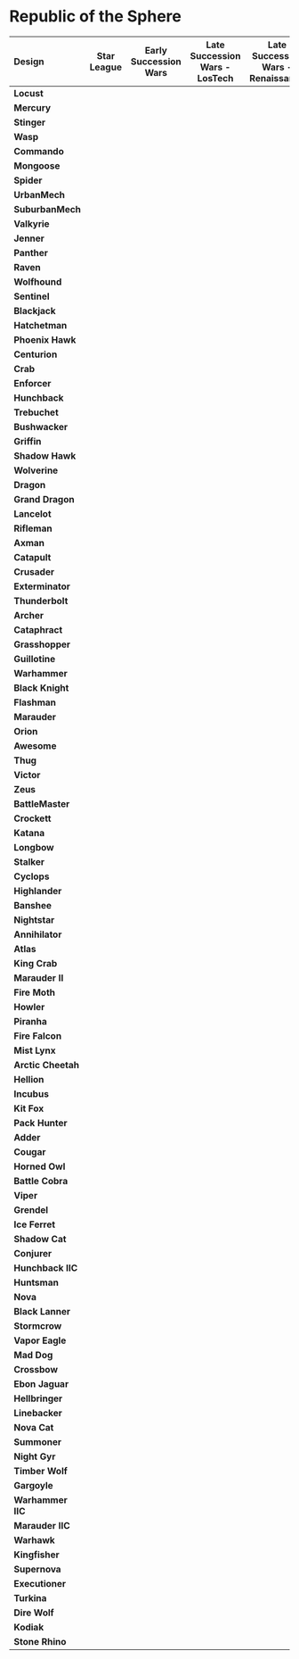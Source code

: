 # Republic of the Sphere

| Design | Star League | Early Succession Wars | Late Succession Wars - LosTech | Late Succession Wars - Renaissance | Clan Invasion | Civil War | Jihad | Early Republic | Late Republic | Dark Ages |
| :--- | :---: | :---: | :---: | :---: | :---: | :---: | :---: | :---: | :---: | :---: |
| **Locust** |     |     |     |     |     |     |     |  ●  |  ●  |  ●  |
| **Mercury** |     |     |     |     |     |     |     |  ●  |     |     |
| **Stinger** |     |     |     |     |     |     |     |  ●  |  ●  |  ●  |
| **Wasp** |     |     |     |     |     |     |     |  ●  |  ●  |  ●  |
| **Commando** |     |     |     |     |     |     |     |  ●  |  ●  |     |
| **Mongoose** |     |     |     |     |     |     |     |  ●  |  ●  |  ●  |
| **Spider** |     |     |     |     |     |     |     |  ●  |  ●  |  ●  |
| **UrbanMech** |     |     |     |     |     |     |     |  ●  |  ●  |  ●  |
| **SuburbanMech** |     |     |     |     |     |     |     |     |     |     |
| **Valkyrie** |     |     |     |     |     |     |     |  ●  |  ●  |  ●  |
| **Jenner** |     |     |     |     |     |     |     |  ●  |  ●  |  ●  |
| **Panther** |     |     |     |     |     |     |     |  ●  |  ●  |  ●  |
| **Raven** |     |     |     |     |     |     |     |     |     |     |
| **Wolfhound** |     |     |     |     |     |     |     |  ●  |  ●  |  ●  |
| **Sentinel** |     |     |     |     |     |     |     |     |     |     |
| **Blackjack** |     |     |     |     |     |     |     |  ●  |  ●  |  ●  |
| **Hatchetman** |     |     |     |     |     |     |     |  ●  |  ●  |  ●  |
| **Phoenix Hawk** |     |     |     |     |     |     |     |  ●  |  ●  |  ●  |
| **Centurion** |     |     |     |     |     |     |     |  ●  |  ●  |  ●  |
| **Crab** |     |     |     |     |     |     |     |  ●  |  ●  |  ●  |
| **Enforcer** |     |     |     |     |     |     |     |     |     |     |
| **Hunchback** |     |     |     |     |     |     |     |  ●  |  ●  |  ●  |
| **Trebuchet** |     |     |     |     |     |     |     |  ●  |  ●  |  ●  |
| **Bushwacker** |     |     |     |     |     |     |     |  ●  |  ●  |  ●  |
| **Griffin** |     |     |     |     |     |     |     |  ●  |  ●  |  ●  |
| **Shadow Hawk** |     |     |     |     |     |     |     |  ●  |  ●  |  ●  |
| **Wolverine** |     |     |     |     |     |     |     |  ●  |  ●  |  ●  |
| **Dragon** |     |     |     |     |     |     |     |     |     |     |
| **Grand Dragon** |     |     |     |     |     |     |     |  ●  |  ●  |  ●  |
| **Lancelot** |     |     |     |     |     |     |     |     |     |     |
| **Rifleman** |     |     |     |     |     |     |     |  ●  |  ●  |  ●  |
| **Axman** |     |     |     |     |     |     |     |  ●  |  ●  |  ●  |
| **Catapult** |     |     |     |     |     |     |     |     |     |     |
| **Crusader** |     |     |     |     |     |     |     |  ●  |  ●  |  ●  |
| **Exterminator** |     |     |     |     |     |     |     |     |     |  ●  |
| **Thunderbolt** |     |     |     |     |     |     |     |  ●  |  ●  |  ●  |
| **Archer** |     |     |     |     |     |     |     |  ●  |  ●  |  ●  |
| **Cataphract** |     |     |     |     |     |     |     |     |     |  ●  |
| **Grasshopper** |     |     |     |     |     |     |     |  ●  |  ●  |  ●  |
| **Guillotine** |     |     |     |     |     |     |     |  ●  |  ●  |  ●  |
| **Warhammer** |     |     |     |     |     |     |     |  ●  |  ●  |  ●  |
| **Black Knight** |     |     |     |     |     |     |     |  ●  |  ●  |  ●  |
| **Flashman** |     |     |     |     |     |     |     |  ●  |     |     |
| **Marauder** |     |     |     |     |     |     |     |  ●  |  ●  |  ●  |
| **Orion** |     |     |     |     |     |     |     |  ●  |  ●  |  ●  |
| **Awesome** |     |     |     |     |     |     |     |  ●  |  ●  |  ●  |
| **Thug** |     |     |     |     |     |     |     |  ●  |  ●  |  ●  |
| **Victor** |     |     |     |     |     |     |     |  ●  |  ●  |  ●  |
| **Zeus** |     |     |     |     |     |     |     |  ●  |  ●  |  ●  |
| **BattleMaster** |     |     |     |     |     |     |     |  ●  |  ●  |  ●  |
| **Crockett** |     |     |     |     |     |     |     |     |     |     |
| **Katana** |     |     |     |     |     |     |     |     |     |     |
| **Longbow** |     |     |     |     |     |     |     |  ●  |  ●  |  ●  |
| **Stalker** |     |     |     |     |     |     |     |  ●  |  ●  |  ●  |
| **Cyclops** |     |     |     |     |     |     |     |  ●  |  ●  |  ●  |
| **Highlander** |     |     |     |     |     |     |     |  ●  |  ●  |  ●  |
| **Banshee** |     |     |     |     |     |     |     |     |     |     |
| **Nightstar** |     |     |     |     |     |     |     |  ●  |  ●  |     |
| **Annihilator** |     |     |     |     |     |     |     |  ●  |  ●  |  ●  |
| **Atlas** |     |     |     |     |     |     |     |  ●  |  ●  |  ●  |
| **King Crab** |     |     |     |     |     |     |     |  ●  |  ●  |  ●  |
| **Marauder II** |     |     |     |     |     |     |     |  ●  |  ●  |  ●  |
| **Fire Moth** |     |     |     |     |     |     |     |     |     |     |
| **Howler** |     |     |     |     |     |     |     |     |     |     |
| **Piranha** |     |     |     |     |     |     |     |     |     |     |
| **Fire Falcon** |     |     |     |     |     |     |     |     |     |     |
| **Mist Lynx** |     |     |     |     |     |     |     |     |     |     |
| **Arctic Cheetah** |     |     |     |     |     |     |     |  ●  |  ●  |  ●  |
| **Hellion** |     |     |     |     |     |     |     |     |     |     |
| **Incubus** |     |     |     |     |     |     |     |     |     |  ●  |
| **Kit Fox** |     |     |     |     |     |     |     |     |     |     |
| **Pack Hunter** |     |     |     |     |     |     |     |     |     |     |
| **Adder** |     |     |     |     |     |     |     |  ●  |  ●  |  ●  |
| **Cougar** |     |     |     |     |     |     |     |     |     |     |
| **Horned Owl** |     |     |     |     |     |     |     |     |     |     |
| **Battle Cobra** |     |     |     |     |     |     |     |     |     |     |
| **Viper** |     |     |     |     |     |     |     |  ●  |  ●  |  ●  |
| **Grendel** |     |     |     |     |     |     |     |     |     |     |
| **Ice Ferret** |     |     |     |     |     |     |     |     |     |     |
| **Shadow Cat** |     |     |     |     |     |     |     |  ●  |  ●  |  ●  |
| **Conjurer** |     |     |     |     |     |     |     |  ●  |  ●  |  ●  |
| **Hunchback IIC** |     |     |     |     |     |     |     |     |     |     |
| **Huntsman** |     |     |     |     |     |     |     |  ●  |  ●  |  ●  |
| **Nova** |     |     |     |     |     |     |     |  ●  |  ●  |  ●  |
| **Black Lanner** |     |     |     |     |     |     |     |     |     |     |
| **Stormcrow** |     |     |     |     |     |     |     |     |     |     |
| **Vapor Eagle** |     |     |     |     |     |     |     |     |     |  ●  |
| **Mad Dog** |     |     |     |     |     |     |     |  ●  |  ●  |  ●  |
| **Crossbow** |     |     |     |     |     |     |     |     |     |     |
| **Ebon Jaguar** |     |     |     |     |     |     |     |     |     |     |
| **Hellbringer** |     |     |     |     |     |     |     |     |     |  ●  |
| **Linebacker** |     |     |     |     |     |     |     |     |     |     |
| **Nova Cat** |     |     |     |     |     |     |     |  ●  |  ●  |  ●  |
| **Summoner** |     |     |     |     |     |     |     |  ●  |  ●  |  ●  |
| **Night Gyr** |     |     |     |     |     |     |     |     |     |     |
| **Timber Wolf** |     |     |     |     |     |     |     |  ●  |  ●  |  ●  |
| **Gargoyle** |     |     |     |     |     |     |     |     |     |     |
| **Warhammer IIC** |     |     |     |     |     |     |     |  ●  |  ●  |  ●  |
| **Marauder IIC** |     |     |     |     |     |     |     |     |     |     |
| **Warhawk** |     |     |     |     |     |     |     |     |     |     |
| **Kingfisher** |     |     |     |     |     |     |     |  ●  |  ●  |     |
| **Supernova** |     |     |     |     |     |     |     |  ●  |  ●  |  ●  |
| **Executioner** |     |     |     |     |     |     |     |  ●  |  ●  |  ●  |
| **Turkina** |     |     |     |     |     |     |     |     |     |     |
| **Dire Wolf** |     |     |     |     |     |     |     |  ●  |  ●  |  ●  |
| **Kodiak** |     |     |     |     |     |     |     |  ●  |  ●  |  ●  |
| **Stone Rhino** |     |     |     |     |     |     |     |     |     |     |


